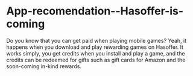 App-recomendation--Hasoffer-is-coming
=====================================

Do you know that you can get paid when playing mobile games? Yeah, it happens when you download and play rewarding games on Hasoffer. It works simply, you get credits when you install and play a game, and the credits can be redeemed for gifts such as gift cards for Amazon and the soon-coming in-kind rewards. 
